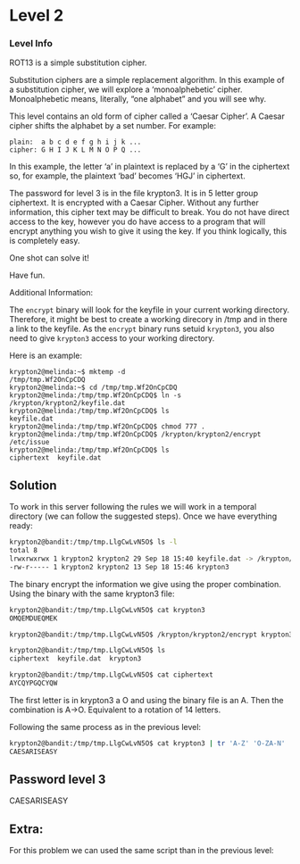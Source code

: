 # Level 2

### Level Info

ROT13 is a simple substitution cipher.

Substitution ciphers are a simple replacement algorithm. In this example of a substitution cipher, we will explore a ‘monoalphebetic’ cipher. Monoalphebetic means, literally, “one alphabet” and you will see why.

This level contains an old form of cipher called a ‘Caesar Cipher’. A Caesar cipher shifts the alphabet by a set number. For example:

```
plain:  a b c d e f g h i j k ...
cipher: G H I J K L M N O P Q ...
```

In this example, the letter ‘a’ in plaintext is replaced by a ‘G’ in the ciphertext so, for example, the plaintext ‘bad’ becomes ‘HGJ’ in ciphertext.

The password for level 3 is in the file krypton3. It is in 5 letter group ciphertext. It is encrypted with a Caesar Cipher. Without any further information, this cipher text may be difficult to break. You do not have direct access to the key, however you do have access to a program that will encrypt anything you wish to give it using the key. If you think logically, this is completely easy.

One shot can solve it!

Have fun.

Additional Information:

The `encrypt` binary will look for the keyfile in your current working directory. Therefore, it might be best to create a working direcory in /tmp and in there a link to the keyfile. As the `encrypt` binary runs setuid `krypton3`, you also need to give `krypton3` access to your working directory.

Here is an example:

```
krypton2@melinda:~$ mktemp -d
/tmp/tmp.Wf2OnCpCDQ
krypton2@melinda:~$ cd /tmp/tmp.Wf2OnCpCDQ
krypton2@melinda:/tmp/tmp.Wf2OnCpCDQ$ ln -s /krypton/krypton2/keyfile.dat
krypton2@melinda:/tmp/tmp.Wf2OnCpCDQ$ ls
keyfile.dat
krypton2@melinda:/tmp/tmp.Wf2OnCpCDQ$ chmod 777 .
krypton2@melinda:/tmp/tmp.Wf2OnCpCDQ$ /krypton/krypton2/encrypt /etc/issue
krypton2@melinda:/tmp/tmp.Wf2OnCpCDQ$ ls
ciphertext  keyfile.dat
```

## Solution
To work in this server following the rules we will work in a temporal directory (we can follow the suggested steps). Once we have everything ready:

```sh
krypton2@bandit:/tmp/tmp.LlgCwLvN5O$ ls -l
total 8
lrwxrwxrwx 1 krypton2 krypton2 29 Sep 18 15:40 keyfile.dat -> /krypton/krypton2/keyfile.dat
-rw-r----- 1 krypton2 krypton2 13 Sep 18 15:46 krypton3
```

The binary encrypt the information we give using the proper combination. Using the binary with the same krypton3 file:
```sh
krypton2@bandit:/tmp/tmp.LlgCwLvN5O$ cat krypton3 
OMQEMDUEQMEK

krypton2@bandit:/tmp/tmp.LlgCwLvN5O$ /krypton/krypton2/encrypt krypton3

krypton2@bandit:/tmp/tmp.LlgCwLvN5O$ ls
ciphertext  keyfile.dat  krypton3

krypton2@bandit:/tmp/tmp.LlgCwLvN5O$ cat ciphertext 
AYCQYPGQCYQW
```
The first letter is in krypton3 a O and using the binary file is an A. Then the combination is    A->O. Equivalent to a rotation of 14 letters.

Following the same process as in the previous level:
```sh
krypton2@bandit:/tmp/tmp.LlgCwLvN5O$ cat krypton3 | tr 'A-Z' 'O-ZA-N'
CAESARISEASY
```

## Password level 3

CAESARISEASY

## Extra:
For this problem we can used the same script than in the previous level:
